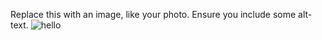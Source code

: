 Replace this with an image, like your photo. Ensure you include some alt-text.
![hello](https://octodex.github.com/images/yaktocat.png)
